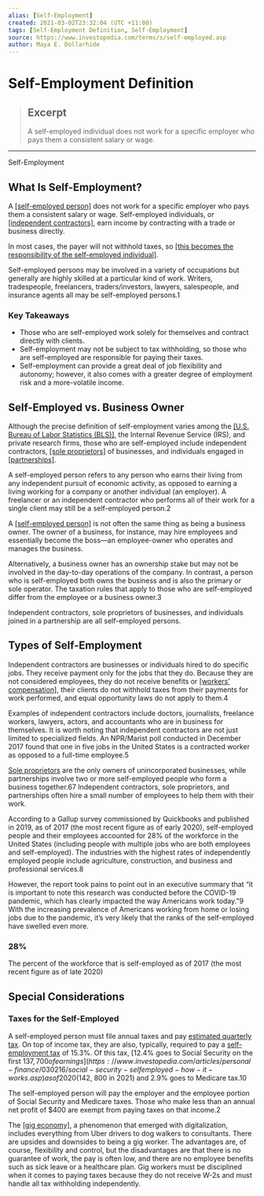 ```yaml
---
alias: [Self-Employment]
created: 2021-03-02T23:32:04 (UTC +11:00)
tags: [Self-Employment Definition, Self-Employment]
source: https://www.investopedia.com/terms/s/self-employed.asp
author: Maya E. Dollarhide
---
```


# Self-Employment Definition

> ## Excerpt
> A self-employed individual does not work for a specific employer who pays them a consistent salary or wage.

---

Self-Employment
## What Is Self-Employment?

A [[self-employed person]](https://www.investopedia.com/terms/s/self-employed-person.asp) does not work for a specific employer who pays them a consistent salary or wage. Self-employed individuals, or [[independent contractors]](https://www.investopedia.com/terms/i/independent-contractor.asp), earn income by contracting with a trade or business directly.

In most cases, the payer will not withhold taxes, so [[this becomes the responsibility of the self-employed individual]](https://www.investopedia.com/articles/tax/09/self-employed-tax-deductions.asp).

Self-employed persons may be involved in a variety of occupations but generally are highly skilled at a particular kind of work. Writers, tradespeople, freelancers, traders/investors, lawyers, salespeople, and insurance agents all may be self-employed persons.1

### Key Takeaways

-   Those who are self-employed work solely for themselves and contract directly with clients.
-   Self-employment may not be subject to tax withholding, so those who are self-employed are responsible for paying their taxes.
-   Self-employment can provide a great deal of job flexibility and autonomy; however, it also comes with a greater degree of employment risk and a more-volatile income.

## Self-Employed vs. Business Owner

Although the precise definition of self-employment varies among the [[U.S. Bureau of Labor Statistics (BLS)]](https://www.investopedia.com/terms/b/bls.asp), the Internal Revenue Service (IRS), and private research firms, those who are self-employed include independent contractors, [[sole proprietors]](https://www.investopedia.com/terms/s/soleproprietorship.asp) of businesses, and individuals engaged in [[partnerships]](https://www.investopedia.com/terms/p/partnership.asp).

A self-employed person refers to any person who earns their living from any independent pursuit of economic activity, as opposed to earning a living working for a company or another individual (an employer). A freelancer or an independent contractor who performs all of their work for a single client may still be a self-employed person.2

A [[self-employed person]](https://www.investopedia.com/terms/s/self-employed-person.asp) is not often the same thing as being a business owner. The owner of a business, for instance, may hire employees and essentially become the boss—an employee-owner who operates and manages the business.

Alternatively, a business owner has an ownership stake but may not be involved in the day-to-day operations of the company. In contrast, a person who is self-employed both owns the business and is also the primary or sole operator. The taxation rules that apply to those who are self-employed differ from the employee or a business owner.3

Independent contractors, sole proprietors of businesses, and individuals joined in a partnership are all self-employed persons.

## Types of Self-Employment

Independent contractors are businesses or individuals hired to do specific jobs. They receive payment only for the jobs that they do. Because they are not considered employees, they do not receive benefits or [[workers’ compensation]](https://www.investopedia.com/terms/w/workers-compensation.asp), their clients do not withhold taxes from their payments for work performed, and equal opportunity laws do not apply to them.4

Examples of independent contractors include doctors, journalists, freelance workers, lawyers, actors, and accountants who are in business for themselves. It is worth noting that independent contractors are not just limited to specialized fields. An NPR/Marist poll conducted in December 2017 found that one in five jobs in the United States is a contracted worker as opposed to a full-time employee.5

[Sole proprietors](https://www.investopedia.com/terms/s/soleproprietorship.asp) are the only owners of unincorporated businesses, while partnerships involve two or more self-employed people who form a business together.67 Independent contractors, sole proprietors, and partnerships often hire a small number of employees to help them with their work.

According to a Gallup survey commissioned by Quickbooks and published in 2019, as of 2017 (the most recent figure as of early 2020), self-employed people and their employees accounted for 28% of the workforce in the United States (including people with multiple jobs who are both employees and self-employed). The industries with the highest rates of independently employed people include agriculture, construction, and business and professional services.8

However, the report took pains to point out in an executive summary that “it is important to note this research was conducted before the COVID-19 pandemic, which has clearly impacted the way Americans work today.”9 With the increasing prevalence of Americans working from home or losing jobs due to the pandemic, it’s very likely that the ranks of the self-employed have swelled even more.

### 28%

The percent of the workforce that is self-employed as of 2017 (the most recent figure as of late 2020)

## Special Considerations

### Taxes for the Self-Employed

A self-employed person must file annual taxes and pay [estimated quarterly tax](https://www.investopedia.com/terms/e/estimated-tax.asp). On top of income tax, they are also, typically, required to pay a [self-employment tax](https://www.investopedia.com/terms/s/selfemploymenttax.asp) of 15.3%. Of this tax, [12.4% goes to Social Security on the first $137,700 of earnings](https://www.investopedia.com/articles/personal-finance/030216/social-security-selfemployed-how-it-works.asp) as of 2020 ($142, 800 in 2021) and 2.9% goes to Medicare tax.10

The self-employed person will pay the employer and the employee portion of Social Security and Medicare taxes. Those who make less than an annual net profit of $400 are exempt from paying taxes on that income.2

The [[gig economy]](https://www.investopedia.com/terms/g/gig-economy.asp), a phenomenon that emerged with digitalization, includes everything from Uber drivers to dog walkers to consultants. There are upsides and downsides to being a gig worker. The advantages are, of course, flexibility and control, but the disadvantages are that there is no guarantee of work, the pay is often low, and there are no employee benefits such as sick leave or a healthcare plan. Gig workers must be disciplined when it comes to paying taxes because they do not receive W-2s and must handle all tax withholding independently.
